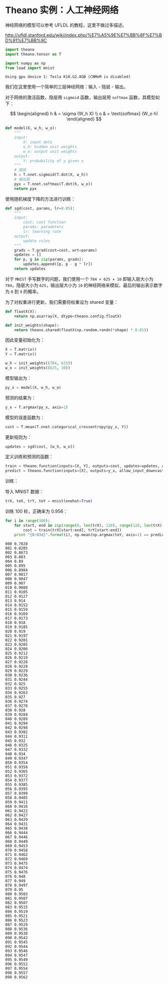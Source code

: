 # Theano 实例：人工神经网络

神经网络的模型可以参考 UFLDL 的教程，这里不做过多描述。 

http://ufldl.stanford.edu/wiki/index.php/%E7%A5%9E%E7%BB%8F%E7%BD%91%E7%BB%9C


```python
import theano
import theano.tensor as T

import numpy as np
from load import mnist
```

    Using gpu device 1: Tesla K10.G2.8GB (CNMeM is disabled)


我们在这里使用一个简单的三层神经网络：输入 - 隐层 - 输出。

对于网络的激活函数，隐层用 `sigmoid` 函数，输出层用 `softmax` 函数，其模型如下： 

$$
\begin{aligned}
    h & = \sigma (W_h X) \\
    o & = \text{softmax} (W_o h)
\end{aligned}
$$


```python
def model(X, w_h, w_o):
    """
    input:
        X: input data
        w_h: hidden unit weights
        w_o: output unit weights
    output:
        Y: probability of y given x
    """
    # 隐层
    h = T.nnet.sigmoid(T.dot(X, w_h))
    # 输出层
    pyx = T.nnet.softmax(T.dot(h, w_o))
    return pyx
```

使用随机梯度下降的方法进行训练：


```python
def sgd(cost, params, lr=0.05):
    """
    input:
        cost: cost function
        params: parameters
        lr: learning rate
    output:
        update rules
    """
    grads = T.grad(cost=cost, wrt=params)
    updates = []
    for p, g in zip(params, grads):
        updates.append([p, p - g * lr])
    return updates
```

对于 `MNIST` 手写数字的问题，我们使用一个 `784 × 625 × 10` 即输入层大小为 `784`，隐层大小为 `625`，输出层大小为 `10` 的神经网络来模拟，最后的输出表示数字为 `0` 到 `9` 的概率。

为了对权重进行更新，我们需要将权重设为 shared 变量：


```python
def floatX(X):
    return np.asarray(X, dtype=theano.config.floatX)

def init_weights(shape):
    return theano.shared(floatX(np.random.randn(*shape) * 0.01))
```

因此变量初始化为：


```python
X = T.matrix()
Y = T.matrix()

w_h = init_weights((784, 625))
w_o = init_weights((625, 10))
```

模型输出为：


```python
py_x = model(X, w_h, w_o)
```

预测的结果为：


```python
y_x = T.argmax(py_x, axis=1)
```

模型的误差函数为：


```python
cost = T.mean(T.nnet.categorical_crossentropy(py_x, Y))
```

更新规则为：


```python
updates = sgd(cost, [w_h, w_o])
```

定义训练和预测的函数：


```python
train = theano.function(inputs=[X, Y], outputs=cost, updates=updates, allow_input_downcast=True)
predict = theano.function(inputs=[X], outputs=y_x, allow_input_downcast=True)
```

训练：

导入 MNIST 数据：


```python
trX, teX, trY, teY = mnist(onehot=True)
```

训练 100 轮，正确率为 0.956：


```python
for i in range(100):
    for start, end in zip(range(0, len(trX), 128), range(128, len(trX), 128)):
        cost = train(trX[start:end], trY[start:end])
    print "{0:03d}".format(i), np.mean(np.argmax(teY, axis=1) == predict(teX))
```

    000 0.7028
    001 0.8285
    002 0.8673
    003 0.883
    004 0.89
    005 0.895
    006 0.8984
    007 0.9017
    008 0.9047
    009 0.907
    010 0.9089
    011 0.9105
    012 0.9127
    013 0.914
    014 0.9152
    015 0.9159
    016 0.9169
    017 0.9173
    018 0.918
    019 0.9185
    020 0.919
    021 0.9197
    022 0.9201
    023 0.9205
    024 0.9206
    025 0.9212
    026 0.9219
    027 0.9228
    028 0.9228
    029 0.9229
    030 0.9236
    031 0.9244
    032 0.925
    033 0.9255
    034 0.9263
    035 0.927
    036 0.9274
    037 0.9278
    038 0.928
    039 0.9284
    040 0.9289
    041 0.9294
    042 0.9298
    043 0.9302
    044 0.9311
    045 0.932
    046 0.9325
    047 0.9332
    048 0.934
    049 0.9347
    050 0.9354
    051 0.9358
    052 0.9365
    053 0.9372
    054 0.9377
    055 0.9385
    056 0.9395
    057 0.9399
    058 0.9405
    059 0.9411
    060 0.9416
    061 0.9422
    062 0.9427
    063 0.9429
    064 0.9431
    065 0.9438
    066 0.9444
    067 0.9446
    068 0.9449
    069 0.9453
    070 0.9458
    071 0.9462
    072 0.9469
    073 0.9475
    074 0.9474
    075 0.9476
    076 0.948
    077 0.949
    078 0.9497
    079 0.95
    080 0.9503
    081 0.9507
    082 0.9507
    083 0.9515
    084 0.9519
    085 0.9521
    086 0.9523
    087 0.9529
    088 0.9536
    089 0.9538
    090 0.9542
    091 0.9545
    092 0.9544
    093 0.9546
    094 0.9547
    095 0.9549
    096 0.9552
    097 0.9554
    098 0.9557
    099 0.9562

